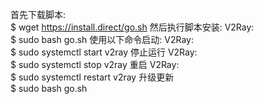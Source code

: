 首先下载脚本: <br>
	$ wget https://install.direct/go.sh 
然后执行脚本安装: V2Ray: <br>
	$ sudo bash go.sh
使用以下命令启动: V2Ray: <br>
	$ sudo systemctl start v2ray 
停止运行 V2Ray: <br>
	$ sudo systemctl stop v2ray 
重启 V2Ray:  
	$ sudo systemctl restart v2ray 
升级更新  
	$ sudo bash go.sh
